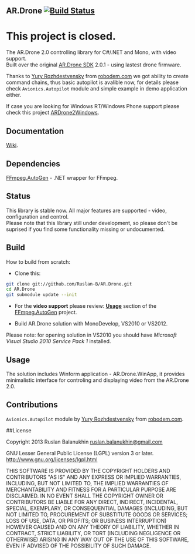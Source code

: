 ## AR.Drone [![Build Status](https://travis-ci.org/Ruslan-B/AR.Drone.png)](https://travis-ci.org/Ruslan-B/AR.Drone)

# This project is closed.

The AR.Drone 2.0 controlling library for C#/.NET and Mono, with video support.  
Built over the original [AR.Drone SDK](https://projects.ardrone.org) 2.0.1 - using lastest drone firmware.

Thanks to [Yury Rozhdestvensky](https://github.com/yur) from [robodem.com](http://robodem.com) we got ability to create command chains, 
thus basic autopilot is avalible now, for details please check ```Avionics.Autopilot``` module and simple example in demo application either.

If case you are looking for Windows RT/Windows Phone support please check this project [ARDrone2Windows](https://github.com/ARDrone2Windows/SDK).

## Documentation

[Wiki](https://github.com/Ruslan-B/AR.Drone/wiki).

## Dependencies

[FFmpeg.AutoGen](https://github.com/Ruslan-B/FFmpeg.AutoGen) - .NET wrapper for FFmpeg.  

## Status

This library is stable now. All major features are supported - video, configuration and control.  
Please note that this library still under development, 
so please don't be suprised if you find some functionality missing or undocumented.  

## Build

How to build from scratch:  
- Clone this:

```bash
git clone git://github.com/Ruslan-B/AR.Drone.git   
cd AR.Drone   
git submodule update --init   
```  

- For the **video support** please review: **[Usage](https://github.com/Ruslan-B/FFmpeg.AutoGen#Usage)** section of the [FFmpeg.AutoGen](https://github.com/Ruslan-B/FFmpeg.AutoGen) project.

- Build AR.Drone solution with MonoDevelop, VS2010 or VS2012.

Please note: for opening solution in VS2010 you should have *Microsoft Visual Studio 2010 Service Pack 1* installed.

## Usage

The solution includes Winform application - AR.Drone.WinApp, it provides minimalistic interface 
for controling and displaying video from the AR.Drone 2.0.

## Contributions
```Avionics.Autopilot``` module by [Yury Rozhdestvensky](https://github.com/yur) from [robodem.com](http://robodem.com).  

##License

Copyright 2013 Ruslan Balanukhin ruslan.balanukhin@gmail.com

GNU Lesser General Public License (LGPL) version 3 or later.  
http://www.gnu.org/licenses/lgpl.html

THIS SOFTWARE IS PROVIDED BY THE COPYRIGHT HOLDERS AND CONTRIBUTORS
"AS IS" AND ANY EXPRESS OR IMPLIED WARRANTIES, INCLUDING, BUT NOT
LIMITED TO, THE IMPLIED WARRANTIES OF MERCHANTABILITY AND FITNESS FOR
A PARTICULAR PURPOSE ARE DISCLAIMED. IN NO EVENT SHALL THE COPYRIGHT
OWNER OR CONTRIBUTORS BE LIABLE FOR ANY DIRECT, INDIRECT, INCIDENTAL,
SPECIAL, EXEMPLARY, OR CONSEQUENTIAL DAMAGES (INCLUDING, BUT NOT
LIMITED TO, PROCUREMENT OF SUBSTITUTE GOODS OR SERVICES; LOSS OF USE,
DATA, OR PROFITS; OR BUSINESS INTERRUPTION) HOWEVER CAUSED AND ON ANY
THEORY OF LIABILITY, WHETHER IN CONTRACT, STRICT LIABILITY, OR TORT
(INCLUDING NEGLIGENCE OR OTHERWISE) ARISING IN ANY WAY OUT OF THE USE
OF THIS SOFTWARE, EVEN IF ADVISED OF THE POSSIBILITY OF SUCH DAMAGE.
